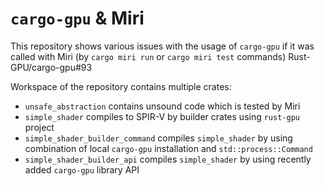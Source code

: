 # `cargo-gpu` & Miri

This repository shows various issues with the usage of `cargo-gpu` if it was called with Miri (by `cargo miri run` or `cargo miri test` commands)
Rust-GPU/cargo-gpu#93

Workspace of the repository contains multiple crates:

- `unsafe_abstraction` contains unsound code which is tested by Miri
- `simple_shader` compiles to SPIR-V by builder crates using `rust-gpu` project
- `simple_shader_builder_command` compiles `simple_shader` by using combination of local `cargo-gpu` installation and `std::process::Command`
- `simple_shader_builder_api` compiles `simple_shader` by using recently added `cargo-gpu` library API
